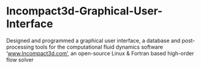 # Incompact3d-Graphical-User-Interface

Designed and programmed a graphical user interface, a database and post-processing tools for the computational fluid dynamics software ‘www.Incompact3d.com’, an open-source Linux &amp; Fortran based high-order flow solver
